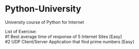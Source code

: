 # Python-University
University course of Python for Internet 

List of Exercise: <br>
#1 Best average time of response of 5 Internet Sites [Easy] <br>
#2 UDP Client/Server Application that find prime numbers [Easy] <br>
